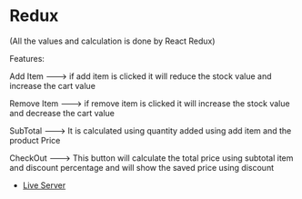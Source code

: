 # Redux

(All the values and calculation is done by React Redux)

Features:

Add Item ---> if add item is clicked it will reduce the stock value and increase the cart value

Remove Item --->  if remove item is clicked it will increase the stock value and decrease the cart value 

SubTotal ---> It is calculated using quantity added using add item and the product Price 

CheckOut ---> This button will calculate the total price using subtotal item and discount percentage and will show the saved price  using discount


- [Live Server](https://reactreduxday12byfabianrajafernando.netlify.app/) 